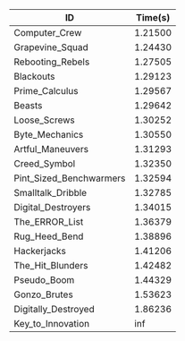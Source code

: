 |ID|Time(s)|
|-|-|
|Computer_Crew|1.21500|
|Grapevine_Squad|1.24430|
|Rebooting_Rebels|1.27505|
|Blackouts|1.29123|
|Prime_Calculus|1.29567|
|Beasts|1.29642|
|Loose_Screws|1.30252|
|Byte_Mechanics|1.30550|
|Artful_Maneuvers|1.31293|
|Creed_Symbol|1.32350|
|Pint_Sized_Benchwarmers|1.32594|
|Smalltalk_Dribble|1.32785|
|Digital_Destroyers|1.34015|
|The_ERROR_List|1.36379|
|Rug_Heed_Bend|1.38896|
|Hackerjacks|1.41206|
|The_Hit_Blunders|1.42482|
|Pseudo_Boom|1.44329|
|Gonzo_Brutes|1.53623|
|Digitally_Destroyed|1.86236|
|Key_to_Innovation|inf|
